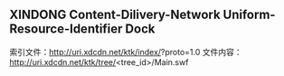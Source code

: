 XINDONG Content-Dilivery-Network Uniform-Resource-Identifier Dock
-----------------------------------------------------------------

索引文件：http://uri.xdcdn.net/ktk/index/<tag>?proto=1.0
文件内容：http://uri.xdcdn.net/ktk/tree/<tree_id>/Main.swf
